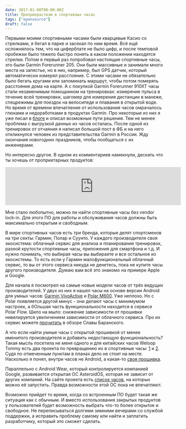 ```yaml
---
date: 2017-01-08T00:00:00Z
title: Проприерастизм в спортивных часах
tags: ["opensource"]
draft: false
---
```


Первыми моими спортивными часами были кварцевые Касио со стрелками, я бегал в
парке и засекал по ним время. Всё ещё осложнялось тем, что на циферблате не
было цифр, и после темповой пробежки было тяжело быстро понять в каком
положении находятся стрелки. Потом я первый раз попробовал настоящие спортивные
часы, это были Garmin Forerunner 205. Они были массивные и занимали много места
на запястье, но в них, например, был GPS датчик, который автоматически измерял
расстояние. С этими часами не обязательно было бегать кругами или запоминать
маршрут, чтобы потом померять расстояние дома на карте. А с покупкой Garmin
Forerunner 910XT часы стали незаменимым помощником на тренировках: измерение
пульса в течение всей тренировки, шагомер для измерения дистанции в манеже,
спецрежимы для поездок на велосипеде и плавания в открытой воде. Но время от
времени впечатление от использования часов омрачалось глюками и недоработками в
продуктах Garmin. Про некоторые из них я уже писал в
[блоге](https://bronevichok.ru/blog/2015/12/24/garmin-bloatware.html) и описал
возможные пути решения. Тем не менее проблема с выгрузкой данных из часов
осталась. После одной из тренировок от отчаяния я написал большой пост в ФБ и
на него откликнулся человек из представительства Garmin в России. Жду окончания
новогодних праздников, чтобы пообщаться с их инженерами.

Но интересно другое. В одном из комментариев намекнули, дескать что ты
хочешь от проприетарных продуктов:

<iframe src="https://www.facebook.com/plugins/comment_embed.php?href=https%3A%2F%2Fwww.facebook.com%2Fthebronevichok%2Fposts%2F1545476788797520%3Fcomment_id%3D1545707615441104&include_parent=false" width="560" height="121" style="border:none;overflow:hidden" scrolling="no" frameborder="0" allowTransparency="true"></iframe>

Мне стало любопытно, можно ли найти спортивные часы без vendor lock-in. Для
этого ПО для работы и обслуживания часов должны быть максимально открытым и
свободным. <!--В самом деле, уже
[есть](https://blog.flameeyes.eu/tags/glucometers/) глюкометры с открытой
прошивкой, наверняка есть и часы.-->

В мире спортивных часов есть три бренда, которые делят спортсменов на три
секты: Гармин, Полар и Суунто. У каждого производителя своя экосистема:
облачный сервис для анализа и планирования тренировок, разной крутости
спортивные часы, приложения для смартфона и т.д. И нужно понимать, что выбирая
часы вы выбираете и все остальное из экосистемы. То есть если у Гармин
малофункциональный облачный сервис, то вы от этого сервиса никуда не денетесь,
пока не купите часы другого производителя. Думаю вам всё это знакомо на примере
Apple и Google.
 
Для начала я посмотрел на самые новые модели часов от трёх ведущих
производителей. У двух из них я нашел часы на основе версии Android для умных
часов: [Garmin VivoActive](https://buy.garmin.com/en-US/US/p/538374) и [Polar
M600](https://www.polar.com/us-en/products/sport/M600). Уже неплохо. Но
с Polar появляется другой минус - они делают часы с минимумом
настроек, а бОльшая часть функциональности находится в сервисе Polar Flow.
Шило на мыло: снижение зависимости от прошивки нивелируется увеличением
зависимости от облачного сервиса. Про их сервис можете
[прочитать](https://lifehacker.ru/2016/06/08/polar-vs-garmin/) в обзоре Славы
Баранского.

А что если найти умные часы с открытой прошивкой от менее именитого
производителя и добавить недостающую функциональность? Такая мысль посетила не
меня одного и для китайских часов Weloop Tommy есть два проекта по превращению
их в спортивные часы:
[1](https://hackaday.io/project/4510-open-source-sportsmart-watch) и
[2](https://hackaday.io/project/19182-open-source-sportsmart-watch-20). Судя по
отмеченным пунктам в планах дело не стоит на месте. Насколько я понял, внутри
часов не Android, а какая-то [своя
прошивка](https://github.com/ossw/ossw-firmware-s120).  

Параллельно с Android Wear, который контролируется компанией Google,
развивается открытая ОС AsteroidOS, которая не зависит от других компаний. На
сайте проекта есть [список часов](https://asteroidos.org/wiki/porting-status/),
на которых можно её запустить. Правда возможности этой ОС пока не впечатляют.

Возможно прийдет то время, когда cо встроенным ПО будет такая же ситуация как с
обычным.  И вместо использования закрытых продуктов у пользователей будет
возможность выбрать что-то более открытое и свободное.  Не переписываться
долгими зимними вечерами со службой поддержки, а исправить проблему самому или
найти и заплатить разработчику, который это сможет сделать.
